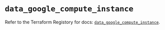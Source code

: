 # `data_google_compute_instance`

Refer to the Terraform Registory for docs: [`data_google_compute_instance`](https://registry.terraform.io/providers/hashicorp/google/4.83.0/docs/data-sources/compute_instance).
